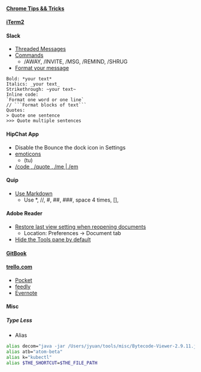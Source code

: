 #### [Chrome Tips && Tricks](http://lifelongprogrammer.blogspot.com/2018/06/chrome-tips-and-tricks.html)

#### [iTerm2](http://lifelongprogrammer.blogspot.com/2018/06/working-effectively-with-iterm.html)

#### Slack
- [Threaded Messages](https://www.theverge.com/2017/1/18/14305528/slack-threads-threaded-messages)
- [Commands](https://www.shortcutfoo.com/app/dojos/slack-mac/cheatsheet)
  - /AWAY, /INVITE, /MSG, /REMIND, /SHRUG
- [Format your message](https://get.slack.help/hc/en-us/articles/202288908-Format-your-messages)
```text
Bold: *your text*
Italics: _your text_
Strikethrough: ~your text~
Inline code: 
`Format one word or one line`
// ```Format blocks of text```
Quotes: 
> Quote one sentence
>>> Quote multiple sentences
```

#### HipChat App
- Disable the Bounce the dock icon in Settings
- [emoticons](https://www.hipchat.com/emoticons)
  - (tu)
- [/code <msg>, /quote <msg>, /me | /em <msg>](https://www.atlassian.com/blog/hipchat/5-pro-tips-and-tricks-for-the-hipchat-power-user)

#### Quip
- [Use Markdown](https://quip.com/blog/markdown)
    - Use \*, //, #, ##, ###, space 4 times, [],  

#### Adobe Reader
- [Restore last view setting when reopening documents](https://ccm.net/faq/32425-adobe-reader-restore-last-view-settings-when-reopening-documents)
    - Location: Preferences -> Document tab
- [Hide the Tools pane by default](https://helpx.adobe.com/acrobat/kb/disable-right-hand-pane-in-acrobat-reader.html)

#### [GitBook](https://github.com/GitbookIO/gitbook)
#### [trello.com](trello.com)
- [Pocket](https://getpocket.com/)
- [feedly](https://feedly.com)
- [Evernote](https://www.evernote.com)

#### Misc
##### Type Less
- Alias
```bash
alias decom="java -jar /Users/jyuan/tools/misc/Bytecode-Viewer-2.9.11.jar"
alias atb="atom-beta"
alias k="kubectl"
alias $THE_SHORTCUT=$THE_FILE_PATH
```
